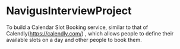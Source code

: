 # NavigusInterviewProject
To build a Calendar Slot Booking service, similar to that of Calendly(https://calendly.com/) , which allows people to define their available slots on a day and other people to book them.
